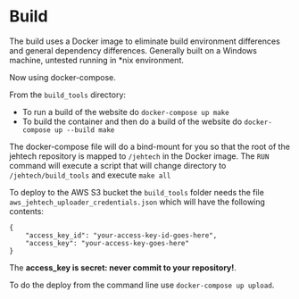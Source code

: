 # Build

The build uses a Docker image to eliminate build environment differences and general
dependency differences. Generally built on a Windows machine, untested running in *nix
environment.

Now using docker-compose.

From the `build_tools` directory:

* To run a build of the website do `docker-compose up make`
* To build the container and then do a build of the website do `docker-compose up --build make`

The docker-compose file will do a bind-mount for you so that the root of the jehtech repository is
mapped to `/jehtech` in the Docker image. The `RUN` command will execute a script that will change
directory to `/jehtech/build_tools` and execute `make all`

To deploy to the AWS S3 bucket the `build_tools` folder needs the file `aws_jehtech_uploader_credentials.json`
which will have the following contents:

```
{
    "access_key_id": "your-access-key-id-goes-here",
    "access_key": "your-access-key-goes-here"
}
```

The **access_key is secret: never commit to your repository!**.

To do the deploy from the command line use `docker-compose up upload`.
